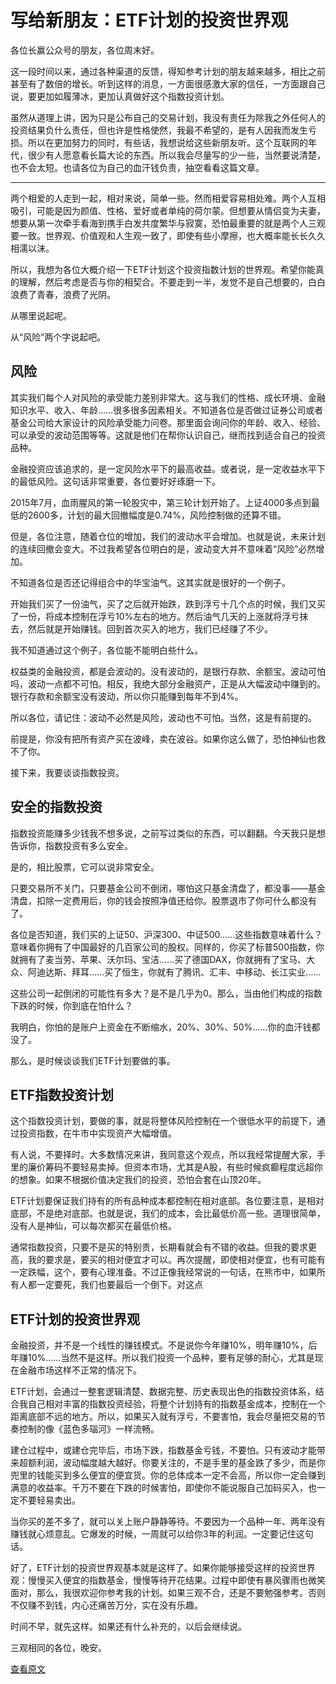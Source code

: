 # 写给新朋友：ETF计划的投资世界观

各位长赢公众号的朋友，各位周末好。

 

这一段时间以来，通过各种渠道的反馈，得知参考计划的朋友越来越多，相比之前甚至有了数倍的增长。听到这样的消息，一方面很感激大家的信任，一方面跟自己说，要更加如履薄冰，更加认真做好这个指数投资计划。


虽然从道理上讲，因为只是公布自己的交易计划，我没有责任为除我之外任何人的投资结果负什么责任，但也许是性格使然，我最不希望的，是有人因我而发生亏损。所以在更加努力的同时，有些话，我想说给这些新朋友听。这个互联网的年代，很少有人愿意看长篇大论的东西。所以我会尽量写的少一些，当然要说清楚，也不会太短。也请各位为自己的血汗钱负责，抽空看看这篇文章。

 
---


两个相爱的人走到一起，相对来说，简单一些。然而相爱容易相处难。两个人互相吸引，可能是因为颜值、性格、爱好或者单纯的荷尔蒙。但想要从情侣变为夫妻，想要从第一次牵手看海到携手白发共度繁华与寂寞，恐怕最重要的就是两个人三观要一致。世界观、价值观和人生观一致了，即使有些小摩擦，也大概率能长长久久相濡以沫。

 

所以，我想为各位大概介绍一下ETF计划这个投资指数计划的世界观。希望你能真的理解，然后考虑是否与你的相契合。不要走到一半，发觉不是自己想要的，白白浪费了青春，浪费了光阴。

 

从哪里说起呢。

 

从“风险”两个字说起吧。



## 风险

其实我们每个人对风险的承受能力差别非常大。这与我们的性格、成长环境、金融知识水平、收入、年龄……很多很多因素相关。不知道各位是否做过证券公司或者基金公司给大家设计的风险承受能力问卷。那里面会询问你的年龄、收入、经验、可以承受的波动范围等等。这就是他们在帮你认识自己，继而找到适合自己的投资品种。

 

金融投资应该追求的，是一定风险水平下的最高收益。或者说，是一定收益水平下的最低风险。这句话非常重要，各位要好好琢磨一下。

 

2015年7月，血雨腥风的第一轮股灾中，第三轮计划开始了。上证4000多点到最低的2600多，计划的最大回撤幅度是0.74%，风险控制做的还算不错。

 

但是，各位注意，随着仓位的增加，我们的波动水平会增加。也就是说，未来计划的连续回撤会变大。不过我希望各位明白的是，波动变大并不意味着“风险”必然增加。

 

不知道各位是否还记得组合中的华宝油气。这其实就是很好的一个例子。

 

开始我们买了一份油气，买了之后就开始跌，跌到浮亏十几个点的时候，我们又买了一份，将成本控制在浮亏10%左右的地方。然后油气几天的上涨就将浮亏抹去，然后就是开始赚钱。回到首次买入的地方，我们已经赚了不少。

 

我不知道通过这个例子，各位能不能明白些什么。

 

权益类的金融投资，都是会波动的。没有波动的，是银行存款、余额宝。波动可怕吗，波动一点都不可怕。相反，我绝大部分金融资产，正是从大幅波动中赚到的。银行存款和余额宝没有波动，所以你只能赚到每年不到4%。

 

所以各位，请记住：波动不必然是风险，波动也不可怕。当然，这是有前提的。

 

前提是，你没有把所有资产买在波峰，卖在波谷。如果你这么做了，恐怕神仙也救不了你。

 

接下来，我要谈谈指数投资。

 

## 安全的指数投资

指数投资能赚多少钱我不想多说，之前写过类似的东西，可以翻翻。今天我只是想告诉你，指数投资有多么安全。

 

是的，相比股票，它可以说非常安全。

 

只要交易所不关门，只要基金公司不倒闭，哪怕这只基金清盘了，都没事——基金清盘，扣除一定费用后，你的钱会按照净值还给你。股票退市了你可什么都没有了。

 

各位是否知道，我们买的上证50、沪深300、中证500……这些指数意味着什么？意味着你拥有了中国最好的几百家公司的股权。同样的，你买了标普500指数，你就拥有了麦当劳、苹果、沃尔玛、宝洁……买了德国DAX，你就拥有了宝马、大众、阿迪达斯、拜耳……买了恒生，你就有了腾讯、汇丰、中移动、长江实业……

 

这些公司一起倒闭的可能性有多大？是不是几乎为0。那么，当由他们构成的指数下跌的时候，你到底在怕什么？

 

我明白，你怕的是账户上资金在不断缩水，20%、30%、50%……你的血汗钱都没了。

 

那么，是时候谈谈我们ETF计划要做的事。

 

## ETF指数投资计划

这个指数投资计划，要做的事，就是将整体风险控制在一个很低水平的前提下，通过投资指数，在牛市中实现资产大幅增值。

 

有人说，不要择时。大多数情况来讲，我同意这个观点，所以我经常提醒大家，手里的廉价筹码不要轻易卖掉。但资本市场，尤其是A股，有些时候疯癫程度远超你的想象。如果不根据价值决定我们的投资，恐怕会套在山顶20年。

 

ETF计划要保证我们持有的所有品种成本都控制在相对底部。各位要注意，是相对底部，不是绝对底部。也就是说，我们的成本，会比最低价高一些。道理很简单，没有人是神仙，可以每次都买在最低价格。

 

通常指数投资，只要不是买的特别贵，长期看就会有不错的收益。但我的要求更高，我的要求是，要买的相对便宜才可以。再次提醒，即使相对便宜，也有可能有一定跌幅，这个，要有心理准备。不过正像我经常说的一句话，在熊市中，如果所有人都一定要死，我们也要最后一个倒下。对这点

 

## ETF计划的投资世界观

金融投资，并不是一个线性的赚钱模式。不是说你今年赚10%，明年赚10%，后年赚10%……当然不是这样。所以我们投资一个品种，要有足够的耐心，尤其是现在金融市场这样不正常的情况下。



ETF计划，会通过一整套逻辑清楚、数据完整、历史表现出色的指数投资体系，结合我自己相对丰富的指数投资经验，将整个计划持有的指数基金成本，控制在一个距离底部不远的地方。所以，如果买入就有浮亏，不要害怕，我会尽量把交易的节奏控制的像《蓝色多瑙河》一样流畅。

 

建仓过程中，或建仓完毕后，市场下跌，指数基金亏钱，不要怕。只有波动才能带来超额利润，波动幅度越大越好。你要关注的，不是手里的基金跌了多少，而是你兜里的钱能买到多么便宜的便宜货。你的总体成本一定不会高，所以你一定会赚到满意的收益率。千万不要在下跌的时候害怕，即使你不能说服自己加码买入，也一定不要轻易卖出。

 

当你买的差不多了，就可以关上账户静静等待。不要因为一个品种一年、两年没有赚钱就心烦意乱。它爆发的时候，一周就可以给你3年的利润。一定要记住这句话。

 

好了，ETF计划的投资世界观基本就是这样了。如果你能够接受这样的投资世界观：慢慢买入便宜的指数基金，慢慢等待开花结果。过程中即使有暴风骤雨也微笑面对，那么，我很欢迎你参考我的计划。如果三观不合，还是不要勉强参考。否则不仅赚不到钱，内心还痛苦万分，实在没有乐趣。

 

时间不早，就先这样。如果还有什么补充的，以后会继续说。



三观相同的各位，晚安。

[查看原文](https://mp.weixin.qq.com/s?__biz=MzIwMTIzNDMwNA==&mid=2653408653&idx=1&sn=709fa4aaeb02b1b999ee23b871f035f3&chksm=8d226f62ba55e674bf0cf647bc4c7f05fc3085e277911af9f49549df266fd2fa0e3b344fab87&mpshare=1&scene=1&srcid=1220Qw8QiMq80DlygPlzv2fB&rd2werd=1#wechat_redirect)
